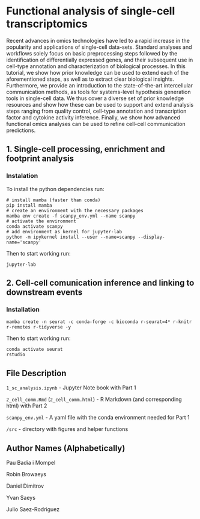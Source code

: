 # Functional analysis of single-cell transcriptomics

Recent advances in omics technologies have led to a rapid increase in the popularity and applications of single-cell data-sets. Standard analyses and workflows solely focus on basic preprocessing steps followed by the identification of differentially expressed genes, and their subsequent use in cell-type annotation and characterization of biological processes. In this tutorial, we show how prior knowledge can be used to extend each of the aforementioned steps, as well as to extract clear biological insights. Furthermore, we provide an introduction to the state-of-the-art intercellular communication methods, as tools for systems-level hypothesis generation tools in single-cell data. We thus cover a diverse set of prior knowledge resources and show how these can be used to support and extend analysis steps ranging from quality control, cell-type annotation and transcription factor and cytokine activity inference. Finally, we show how advanced functional omics analyses can be used to refine cell-cell communication predictions.

## 1. Single-cell processing, enrichment and footprint analysis

### Instalation
To install the python dependencies run:

```
# install mamba (faster than conda)
pip install mamba
# create an environment with the necessary packages
mamba env create -f scanpy_env.yml --name scanpy
# activate the environment
conda activate scanpy
# add environment as kernel for jupyter-lab
python -m ipykernel install --user --name=scanpy --display-name='scanpy'
```

Then to start working run:
```
jupyter-lab
```

## 2. Cell-cell comunication inference and linking to downstream events

### Installation
```
mamba create -n seurat -c conda-forge -c bioconda r-seurat=4* r-knitr r-remotes r-tidyverse -y
```

Then to start working run:
```
conda activate seurat
rstudio
```

## File Description  

`1_sc_analysis.ipynb` - Jupyter Note book with Part 1  

`2_cell_comm.Rmd` (`2_cell_comm.html`) - R Markdown (and corresponding html) with Part 2  

`scanpy_env.yml` - A yaml file with the conda environment needed for Part 1  

`/src` - directory with figures and helper functions  


## Author Names (Alphabetically)

Pau Badia i Mompel  

Robin Browaeys  

Daniel Dimitrov  

Yvan Saeys  

Julio Saez-Rodriguez  

